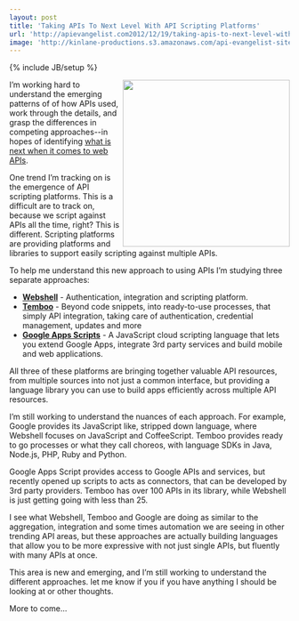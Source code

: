 ```yaml
---
layout: post
title: 'Taking APIs To Next Level With API Scripting Platforms'
url: 'http://apievangelist.com2012/12/19/taking-apis-to-next-level-with-api-scripting-platforms/'
image: 'http://kinlane-productions.s3.amazonaws.com/api-evangelist-site/blog/scripting-platforms.jpg'
---
```

{% include JB/setup %}
<p>
     <img src="https://s3.amazonaws.com/kinlane-productions/api-evangelist/scripting-platforms.jpg"  width="300" align="right" />
</p>
<p>
     I’m working hard to understand the emerging patterns of of how APIs used, work through the details, and grasp the differences in competing approaches--in hopes of identifying <a title="what is next when it comes to web APIs" href="/2012/07/27/what-is-the-future-of-web-apis/">what is next when it comes to web APIs</a>.
</p>
<p>
     One trend I’m tracking on is the emergence of API scripting platforms. This is a difficult are to track on, because we script against APIs all the time, right? This is different. Scripting platforms are providing platforms and libraries to support easily scripting against multiple APIs.
</p>
<p>
     To help me understand this new approach to using APIs I’m studying three separate approaches:
</p>
<ul >
     <li>
          <strong><a title="Webshell" href="http://webshell.io/">Webshell</a></strong> - Authentication, integration and scripting platform.
     </li>
     <li>
          <strong><a title="Temboo" href="https://www.temboo.com/">Temboo</a></strong> - Beyond code snippets, into ready-to-use processes, that simply API integration, taking care of authentication, credential management, updates and more
     </li>
     <li>
          <strong><a href="https://developers.google.com/apps-script/">Google Apps Scripts</a></strong> - A JavaScript cloud scripting language that lets you extend Google Apps, integrate 3rd party services and build mobile and web applications.
     </li>
</ul>
<p>
     All three of these platforms are bringing together valuable API resources, from multiple sources into not just a common interface, but providing a language library you can use to build apps efficiently across multiple API resources.
</p>
<p>
     I’m still working to understand the nuances of each approach. For example, Google provides its JavaScript like, stripped down language, where Webshell focuses on JavaScript and CoffeeScript. Temboo provides ready to go processes or what they call choreos, with language SDKs in Java, Node.js, PHP, Ruby and Python.
</p>
<p>
     Google Apps Script provides access to Google APIs and services, but recently opened up scripts to acts as connectors, that can be developed by 3rd party providers. Temboo has over 100 APIs in its library, while Webshell is just getting going with less than 25.
</p>
<p>
     I see what Webshell, Temboo and Google are doing as similar to the aggregation, integration and some times automation we are seeing in other trending API areas, but these approaches are actually building languages that allow you to be more expressive with not just single APIs, but fluently with many APIs at once.
</p>
<p>
     This area is new and emerging, and I’m still working to understand the different approaches. let me know if you if you have anything I should be looking at or other thoughts.  
</p>
<p>
     More to come...
</p>
